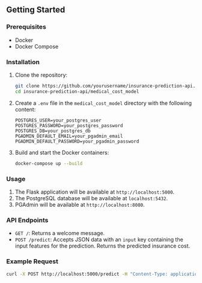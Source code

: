 
## Getting Started

### Prerequisites

- Docker
- Docker Compose

### Installation

1. Clone the repository:
    ```sh
    git clone https://github.com/yourusername/insurance-prediction-api.git
    cd insurance-prediction-api/medical_cost_model
    ```

2. Create a `.env` file in the `medical_cost_model` directory with the following content:
    ```env
    POSTGRES_USER=your_postgres_user
    POSTGRES_PASSWORD=your_postgres_password
    POSTGRES_DB=your_postgres_db
    PGADMIN_DEFAULT_EMAIL=your_pgadmin_email
    PGADMIN_DEFAULT_PASSWORD=your_pgadmin_password
    ```

3. Build and start the Docker containers:
    ```sh
    docker-compose up --build
    ```

### Usage

1. The Flask application will be available at `http://localhost:5000`.
2. The PostgreSQL database will be available at `localhost:5432`.
3. PGAdmin will be available at `http://localhost:8080`.

### API Endpoints

- `GET /`: Returns a welcome message.
- `POST /predict`: Accepts JSON data with an `input` key containing the input features for the prediction. Returns the predicted insurance cost.

### Example Request

```sh
curl -X POST http://localhost:5000/predict -H "Content-Type: application/json" -d '{"input": [value1, value2, ...]}'
